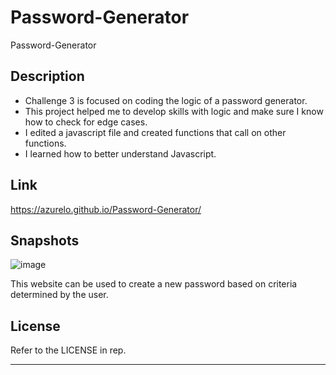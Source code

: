 # Password-Generator
Password-Generator

## Description
- Challenge 3 is focused on coding the logic of a password generator.
- This project helped me to develop skills with logic and make sure I know how to check for edge cases.
- I edited a javascript file and created functions that call on other functions.
- I learned how to better understand Javascript.

## Link
https://azurelo.github.io/Password-Generator/

## Snapshots
![image](https://user-images.githubusercontent.com/114710827/203668918-2a6fa4bd-ceda-41e3-86d1-97c484186c20.png)

This website can be used to create a new password based on criteria determined by the user.

## License

Refer to the LICENSE in rep.

---

